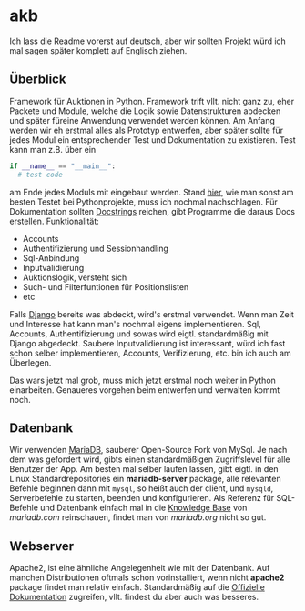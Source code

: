 # akb #

Ich lass die Readme vorerst auf deutsch, aber wir sollten Projekt würd ich mal sagen später komplett auf Englisch ziehen.

## Überblick ##
Framework für Auktionen in Python. Framework trift vllt. nicht ganz zu, eher Packete und Module, welche die Logik sowie Datenstrukturen abdecken und später füreine Anwendung verwendet werden können. Am Anfang werden wir eh erstmal alles als Prototyp entwerfen, aber später sollte für jedes Modul ein entsprechender Test und Dokumentation zu existieren.
Test kann man z.B. über ein 
```python
if __name__ == "__main__":
  # test code
```
am Ende jedes Moduls mit eingebaut werden.
Stand [hier](https://docs.python.org/3/tutorial/modules.html#tut-modulesasscripts), wie man sonst am besten Testet bei Pythonprojekte, muss ich nochmal nachschlagen. Für Dokumentation sollten [Docstrings](https://docs.python.org/3/tutorial/controlflow.html#tut-docstrings) reichen, gibt Programme die daraus Docs erstellen.
Funktionalität:
- Accounts
- Authentifizierung und Sessionhandling
- Sql-Anbindung
- Inputvalidierung
- Auktionslogik, versteht sich
- Such- und Filterfuntionen für Positionslisten
- etc

Falls [Django](https://djangoproject.org) bereits was abdeckt, wird's erstmal verwendet. Wenn man Zeit und Interesse hat kann man's nochmal eigens implementieren. Sql, Accounts, Authentifizierung und sowas wird eigtl. standardmäßig mit Django abgedeckt. Saubere Inputvalidierung ist interessant, würd ich fast schon selber implementieren, Accounts, Verifizierung, etc. bin ich auch am Überlegen.

Das wars jetzt mal grob, muss mich jetzt erstmal noch weiter in Python einarbeiten. Genaueres vorgehen beim entwerfen und verwalten kommt noch.

## Datenbank ##
Wir verwenden [MariaDB](https://mariadb.org/), sauberer Open-Source Fork von MySql. Je nach dem was gefordert wird, gibts einen standardmäßigen Zugriffslevel für alle Benutzer der App. Am besten mal selber laufen lassen, gibt eigtl. in den Linux Standardrepositories ein **mariadb-server** package, alle relevanten Befehle beginnen dann mit `mysql`, so heißt auch der client, und `mysqld`, Serverbefehle zu starten, beenden und konfigurieren. Als Referenz für SQL-Befehle und Datenbank einfach mal in die [Knowledge Base](https://mariadb.com/kb/en/mariadb/documentation/) von *mariadb.com* reinschauen, findet man von *mariadb.org* nicht so gut.

## Webserver ##
Apache2, ist eine ähnliche Angelegenheit wie mit der Datenbank. Auf manchen Distributionen oftmals schon vorinstalliert, wenn nicht **apache2** package findet man relativ einfach. Standardmäßig auf die [Offizielle Dokumentation](http://httpd.apache.org/docs/2.4/) zugreifen, vllt. findest du aber auch was besseres.
